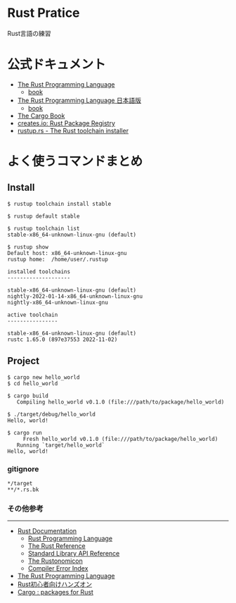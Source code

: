 Rust Pratice
================================================================================

Rust言語の練習

# 公式ドキュメント

- [The Rust Programming Language](https://doc.rust-lang.org/)
  - [book](https://doc.rust-lang.org/book/)
- [The Rust Programming Language 日本語版](https://doc.rust-jp.rs/)
  - [book](https://doc.rust-jp.rs/book-ja/)
- [The Cargo Book](https://doc.rust-lang.org/cargo/)
- [creates.io: Rust Package Registry](https://crates.io/)
- [rustup.rs - The Rust toolchain installer](https://rustup.rs/)

# よく使うコマンドまとめ

## Install
```
$ rustup toolchain install stable

$ rustup default stable

$ rustup toolchain list
stable-x86_64-unknown-linux-gnu (default)

$ rustup show
Default host: x86_64-unknown-linux-gnu
rustup home:  /home/user/.rustup

installed toolchains
--------------------

stable-x86_64-unknown-linux-gnu (default)
nightly-2022-01-14-x86_64-unknown-linux-gnu
nightly-x86_64-unknown-linux-gnu

active toolchain
----------------

stable-x86_64-unknown-linux-gnu (default)
rustc 1.65.0 (897e37553 2022-11-02)
```

## Project
```
$ cargo new hello_world
$ cd hello_world

$ cargo build
   Compiling hello_world v0.1.0 (file:///path/to/package/hello_world)

$ ./target/debug/hello_world
Hello, world!

$ cargo run
     Fresh hello_world v0.1.0 (file:///path/to/package/hello_world)
   Running `target/hello_world`
Hello, world!
```

### gitignore

```
*/target
**/*.rs.bk
```

### その他参考
--------------------------------------------------------------------------------

- [Rust Documentation](https://doc.rust-lang.org/)
    - [Rust Programming Language](https://doc.rust-lang.org/book/)
    - [The Rust Reference](https://doc.rust-lang.org/reference.html)
    - [Standard Library API Reference](https://doc.rust-lang.org/std/)
    - [The Rustonomicon](https://doc.rust-lang.org/nomicon/)
    - [Compiler Error Index](https://doc.rust-lang.org/error-index.html)
- [The Rust Programming Language](https://doc.rust-jp.rs/book/second-edition/)
- [Rust初心者向けハンズオン](https://chikoski.github.io/rust-handson/)
- [Cargo : packages for Rust](https://crates.io/)
